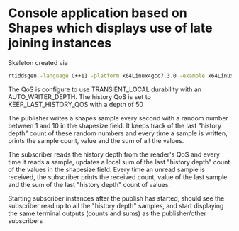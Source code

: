 # Console application based on Shapes which displays use of late joining instances

Skeleton created via
 
```bash
rtiddsgen -language C++11 -platform x64Linux4gcc7.3.0 -example x64Linux4gcc7.3.0 -create makefiles -create typefiles -d c++11 shapes.idl
```

The QoS is configure to use TRANSIENT_LOCAL durability with an AUTO_WRITER_DEPTH. 
The history QoS is set to KEEP_LAST_HISTORY_QOS with a depth of 50

The publisher writes a shapes sample every second with a random number between 1 and 10 in the shapesize field. 
It keeps track of the last "history depth" count of these random numbers and every time a sample is written, prints the sample count, value and the sum of all the values.

The subscriber reads the history depth from the reader's QoS and every time it reads a sample, updates a local sum of the last "history depth" count of the values in the shapesize field. Every time an unread sample is received, the subscriber prints the received count, value of the last sample and the sum of the last "history depth" count of values.

Starting subscriber instances after the publish has started, should see the subscriber read up to all the "history depth" samples,
and start displaying the same terminal outputs (counts and sums) as the publisher/other subscribers
